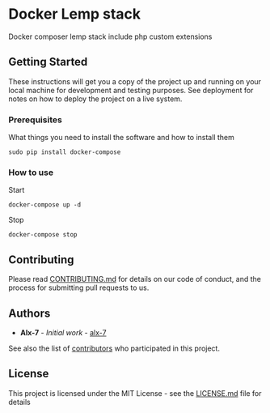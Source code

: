 # Docker Lemp stack

Docker composer lemp stack include php custom extensions

## Getting Started

These instructions will get you a copy of the project up and running on your local machine for development and testing purposes. See deployment for notes on how to deploy the project on a live system.

### Prerequisites

What things you need to install the software and how to install them

```
sudo pip install docker-compose
```

### How to use

Start
```
docker-compose up -d
```

Stop

```
docker-compose stop
```

## Contributing

Please read [CONTRIBUTING.md](https://gist.github.com/alx-7/b24679402957c63ec426) for details on our code of conduct, and the process for submitting pull requests to us.

## Authors

* **Alx-7** - *Initial work* - [alx-7](https://github.com/alx-7)

See also the list of [contributors](https://github.com/alx-7/project/contributors) who participated in this project.

## License

This project is licensed under the MIT License - see the [LICENSE.md](LICENSE.md) file for details
